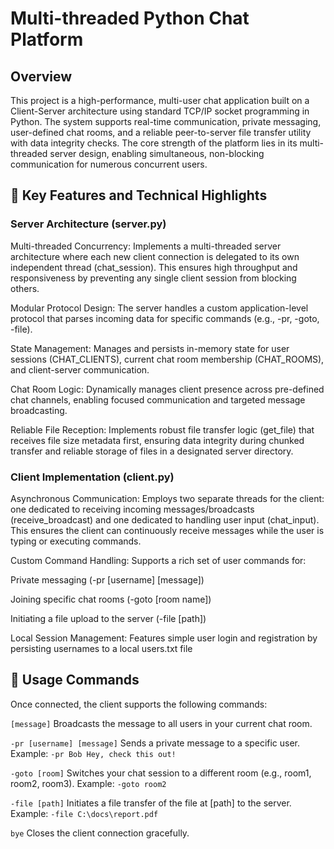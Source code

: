 # Multi-threaded Python Chat Platform
## Overview

This project is a high-performance, multi-user chat application built on a Client-Server architecture using standard TCP/IP socket programming in Python.
The system supports real-time communication, private messaging, user-defined chat rooms, and a reliable peer-to-server file transfer utility with data integrity checks.
The core strength of the platform lies in its multi-threaded server design, enabling simultaneous, non-blocking communication for numerous concurrent users.

## 🚀 Key Features and Technical Highlights
### Server Architecture (server.py)

  Multi-threaded Concurrency: Implements a multi-threaded server architecture where each new client connection is delegated to its own independent thread (chat_session). This ensures high throughput and responsiveness by preventing any single client session from blocking others.
  
  Modular Protocol Design: The server handles a custom application-level protocol that parses incoming data for specific commands (e.g., -pr, -goto, -file).
  
  State Management: Manages and persists in-memory state for user sessions (CHAT_CLIENTS), current chat room membership (CHAT_ROOMS), and client-server communication.

  Chat Room Logic: Dynamically manages client presence across pre-defined chat channels, enabling focused communication and targeted message broadcasting.

  Reliable File Reception: Implements robust file transfer logic (get_file) that receives file size metadata first, ensuring data integrity during chunked transfer and reliable storage of files in a designated server directory.

### Client Implementation (client.py)

  Asynchronous Communication: Employs two separate threads for the client: one dedicated to receiving incoming messages/broadcasts (receive_broadcast) and one dedicated to handling user input (chat_input). This ensures the client can continuously receive messages while the user is typing or executing commands.

  Custom Command Handling: Supports a rich set of user commands for:

  Private messaging (-pr [username] [message])

  Joining specific chat rooms (-goto [room name])

  Initiating a file upload to the server (-file [path])

  Local Session Management: Features simple user login and registration by persisting usernames to a local users.txt file
  
## 📝 Usage Commands

Once connected, the client supports the following commands:


```[message]``` Broadcasts the message to all users in your current chat room.

```-pr [username] [message]```  Sends a private message to a specific user.
Example: ```-pr Bob Hey, check this out!```

```-goto [room]``` Switches your chat session to a different room (e.g., room1, room2, room3).
Example: ```-goto room2```

```-file [path]``` Initiates a file transfer of the file at [path] to the server.
Example: ```-file C:\docs\report.pdf```

```bye``` Closes the client connection gracefully.
